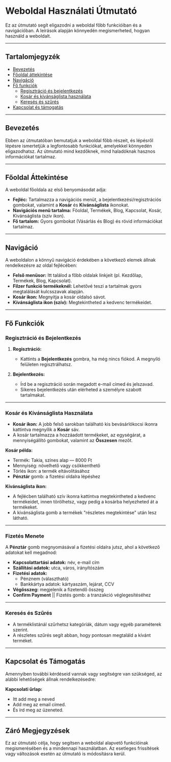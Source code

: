 # Weboldal Használati Útmutató

Ez az útmutató segít eligazodni a weboldal főbb funkcióiban és a navigációban. A leírások alapján könnyedén megismerheted, hogyan használd a weboldalt.

---

## Tartalomjegyzék

- [Bevezetés](#bevezetés)
- [Főoldal áttekintése](#főoldal-áttekintése)
- [Navigáció](#navigáció)
- [Fő funkciók](#fő-funkciók)
  - [Regisztráció és bejelentkezés](#regisztráció-és-bejelentkezés)
  - [Kosár és kívánságlista használata](#kosár-és-kívánságlista-használata)
  - [Keresés és szűrés](#keresés-és-szűrés)
- [Kapcsolat és támogatás](#kapcsolat-és-támogatás)

---

## Bevezetés

Ebben az útmutatóban bemutatjuk a weboldal főbb részeit, és lépésről lépésre ismertetjük a legfontosabb funkciókat, amelyekkel könnyedén eligazodhatsz. Az útmutató mind kezdőknek, mind haladóknak hasznos információkat tartalmaz.

---

## Főoldal Áttekintése

A weboldal főoldala az első benyomásodat adja:

- **Fejléc:** Tartalmazza a navigációs menüt, a bejelentkezési/regisztrációs gombokat, valamint a **Kosár** és **Kívánságlista** ikonokat.
- **Navigációs menü tartalma:** Föoldal, Termékek, Blog, Kapcsolat, Kosár, Kivánságlista (szív ikon).
- **Fő tartalom:** Gyors gombokat (Vásárlás és Blog) és rövid információkat tartalmaz.

---

## Navigáció

A weboldalon a könnyű navigáció érdekében a következő elemek állnak rendelkezésre az oldal fejlécében:

- **Felső menüsor:** Itt találod a főbb oldalak linkjeit (pl. Kezdőlap, Termékek, Blog, Kapcsolat).
- **Filzer funkció termékeknél:** Lehetővé teszi a tartalmak gyors megtalálását kulcsszavak alapján.
- **Kosár ikon:** Megnyitja a kosár oldalsó sávot.
- **Kívánságlista ikon (szív):** Megtekintheted a kedvenc termékeidet.

---

## Fő Funkciók

### Regisztráció és Bejelentkezés

1. **Regisztráció:**
   - Kattints a **Bejelentkezés** gombra, ha még nincs fiókod. A megnyíló felületen regisztrálhatsz.

2. **Bejelentkezés:**
   - Írd be a regisztráció során megadott e-mail címed és jelszavad.
   - Sikeres bejelentkezés után elérheted a személyre szabott tartalmakat.

---

### Kosár és Kívánságlista Használata

- **Kosár ikon:** A jobb felső sarokban található kis bevásárlókocsi ikonra kattintva megnyílik a **Kosár** sáv.
- A kosár tartalmazza a hozzáadott termékeket, az egységárat, a mennyiségállító gombokat, valamint az **Összesen** mezőt.

**Kosár példa:**

- Termék: Takia, színes alap — 8000 Ft  
- Mennyiség: növelhető vagy csökkenthető  
- Törlés ikon: a termék eltávolításához  
- **Pénztár** gomb: a fizetési oldalra lépéshez

**Kívánságlista ikon:** 
- A fejlécben található szív ikonra kattintva megtekintheted a kedvenc termékeidet, innen törölhetsz, vagy pedig a kosárba helyezheted át a termékeket.
- A kivánságlista gomb a termékek "részletes megtekintése" után lesz látható.

---

### Fizetés Menete

A **Pénztár** gomb megnyomásával a fizetési oldalra jutsz, ahol a következő adatokat kell megadnod:

- **Kapcsolattartási adatok:** név, e-mail cím
- **Szállítási adatok:** utca, város, irányítószám
- **Fizetési adatok:**  
  - Pénznem (választható)  
  - Bankkártya adatok: kártyaszám, lejárat, CCV
- **Végösszeg:** megjelenik a fizetendő összeg
- **Confirm Payment** || Fizetés gomb: a tranzakció véglegesítéséhez

---

### Keresés és Szűrés

- A terméklistánál szűrhetsz kategóriák, dátum vagy egyéb paraméterek szerint.
- A részletes szűrés segít abban, hogy pontosan megtaláld a kívánt terméket.

---

## Kapcsolat és Támogatás

Amennyiben további kérdéseid vannak vagy segítségre van szükséged, az alábbi lehetőségek állnak rendelkezésedre:

**Kapcsolati űrlap:**  

- Itt add meg a neved
- Add meg az email címed.
- És írd meg az üzeneted.

---

## Záró Megjegyzések

Ez az útmutató célja, hogy segítsen a weboldal alapvető funkcióinak megismerésében és a mindennapi használatban. Az esetleges frissítések vagy változások esetén az útmutató is módosításra kerül.
